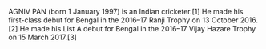 AGNIV PAN (born 1 January 1997) is an Indian cricketer.[1] He made his first-class debut for Bengal in the 2016–17 Ranji Trophy on 13 October 2016.[2] He made his List A debut for Bengal in the 2016–17 Vijay Hazare Trophy on 15 March 2017.[3]
